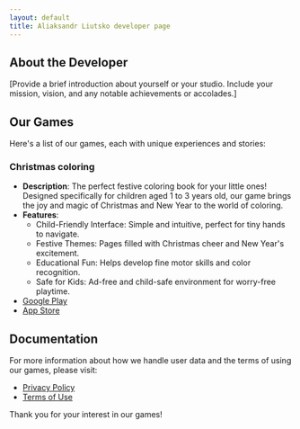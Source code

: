 ```yaml
---
layout: default
title: Aliaksandr Liutsko developer page
---
```


## About the Developer

[Provide a brief introduction about yourself or your studio. Include your mission, vision, and any notable achievements or accolades.]

## Our Games

Here's a list of our games, each with unique experiences and stories:

### Christmas coloring
- **Description**: The perfect festive coloring book for your little ones! Designed specifically for children aged 1 
to 3 years old, our game brings the joy and magic of Christmas and New Year to the world of coloring.
- **Features**: 
  - Child-Friendly Interface: Simple and intuitive, perfect for tiny hands to navigate. 
  - Festive Themes: Pages filled with Christmas cheer and New Year's excitement. 
  - Educational Fun: Helps develop fine motor skills and color recognition. 
  - Safe for Kids: Ad-free and child-safe environment for worry-free playtime.
- [Google Play](#)
- [App Store](#)

## Documentation

For more information about how we handle user data and the terms of using our games, please visit:

- [Privacy Policy](/privacy-policy)
- [Terms of Use](/terms-of-use)

Thank you for your interest in our games!
